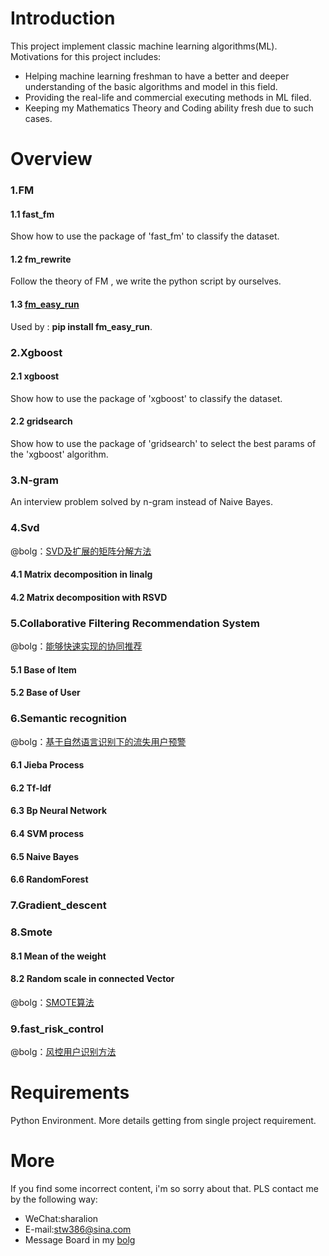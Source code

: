 # Introduction
This project implement classic machine learning algorithms(ML). Motivations for this project includes:
- Helping machine learning freshman to have a better and deeper understanding of the basic algorithms and model in this field.
- Providing the real-life and commercial executing methods in ML filed.
- Keeping my Mathematics Theory and Coding ability fresh due to such cases. 

# Overview
### 1.FM
#### 1.1 fast_fm
Show how to use the package of 'fast_fm' to classify the dataset.
#### 1.2 fm_rewrite
Follow the theory of FM , we write the python script by ourselves.
#### 1.3 [fm_easy_run](https://pypi.python.org/pypi?:action=display&name=fm_easy_run&version=0.0.1)
Used by : **pip install fm_easy_run**.

### 2.Xgboost
#### 2.1 xgboost
Show how to use the package of 'xgboost' to classify the dataset.
#### 2.2 gridsearch
Show how to use the package of 'gridsearch' to select the best params of the 'xgboost' algorithm.

### 3.N-gram
An interview problem solved by n-gram instead of Naive Bayes.

### 4.Svd
@bolg：[SVD及扩展的矩阵分解方法](http://shataowei.com/2017/08/27/SVD及扩展的矩阵分解方法/)
#### 4.1 Matrix decomposition in linalg
#### 4.2 Matrix decomposition with RSVD 

### 5.Collaborative Filtering Recommendation System 
@bolg：[能够快速实现的协同推荐](http://shataowei.com/2017/12/01/能够快速实现的协同推荐/)
#### 5.1 Base of Item
#### 5.2 Base of User

### 6.Semantic recognition
@bolg：[基于自然语言识别下的流失用户预警](http://shataowei.com/2017/08/15/基于自然语言识别下的流失用户预警/)
#### 6.1 Jieba Process
#### 6.2 Tf-Idf
#### 6.3 Bp Neural Network
#### 6.4 SVM process
#### 6.5 Naive Bayes
#### 6.6 RandomForest

### 7.Gradient_descent

### 8.Smote
#### 8.1 Mean of the weight  
#### 8.2 Random scale in connected Vector
@bolg：[SMOTE算法](http://shataowei.com/2017/12/01/SMOTE算法/)

### 9.fast_risk_control
@bolg：[风控用户识别方法](http://shataowei.com/2017/12/09/风控用户识别方法/)

# Requirements
Python Environment.
More details getting from single project requirement.

# More
If you find some incorrect content, i'm so sorry about that. PLS contact me by the following way:
- WeChat:sharalion
- E-mail:stw386@sina.com
- Message Board in my [bolg](http://shataowei.com)